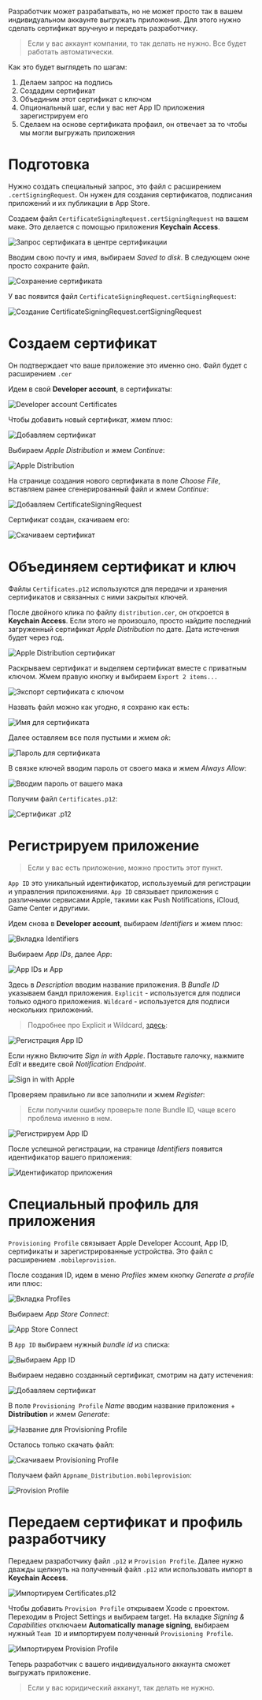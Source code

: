 Разработчик может разрабатывать, но не может просто так в вашем индивидуальном аккаунте выгружать приложения. Для этого нужно сделать сертификат вручную и передать разработчику.

> Если у вас аккаунт компании, то так делать не нужно. Все будет работать автоматически.

Как это будет выглядеть по шагам:
1. Делаем запрос на подпись
2. Создадим сертификат
3. Объединим этот сертификат с ключом
4. Опциональный шаг, если у вас нет App ID приложения зарегистрируем его
5. Сделаем на основе сертификата профаил, он отвечает за то чтобы мы могли выгружать приложения

# Подготовка

Нужно создать специальный запрос, это файл с расширением `.certSigningRequest`. Он нужен для создания сертификатов, подписания приложений и их публикации в App Store.

Создаем файл `CertificateSigningRequest.certSigningRequest` на вашем маке. Это делается с помощью приложения **Keychain Access**.

![Запрос сертификата в центре сертификации](https://cdn.sparrowcode.io/tutorials/cert-and-profile-for-personal-developer-account/keychain-request.png)

Вводим свою почту и имя, выбираем *Saved to disk*. В следующем окне просто сохраните файл.

![Сохранение сертификата](https://cdn.sparrowcode.io/tutorials/cert-and-profile-for-personal-developer-account/keychain-sert-info.png?v=2)

У вас появится файл `CertificateSigningRequest.certSigningRequest`:

![Создание CertificateSigningRequest.certSigningRequest](https://cdn.sparrowcode.io/tutorials/cert-and-profile-for-personal-developer-account/keychain-sert-created.png?v=2)

# Создаем сертификат

Он подтверждает что ваше приложение это именно оно. Файл будет с расширением `.cer`

Идем в свой **Developer account**, в сертификаты:

![Developer account Certificates](https://cdn.sparrowcode.io/tutorials/cert-and-profile-for-personal-developer-account/main-sert.png)

Чтобы добавить новый сертификат, жмем плюс:

![Добавляем сертификат](https://cdn.sparrowcode.io/tutorials/cert-and-profile-for-personal-developer-account/add-sert.png)

Выбираем *Apple Distribution* и жмем *Continue*:

![Apple Distribution](https://cdn.sparrowcode.io/tutorials/cert-and-profile-for-personal-developer-account/new-sert.png)

На странице создания нового сертификата в поле *Choose File*, вставляем ранее сгенерированный файл и жмем *Continue*:

![Добавляем CertificateSigningRequest](https://cdn.sparrowcode.io/tutorials/cert-and-profile-for-personal-developer-account/select-new-sert.png)

Сертификат создан, скачиваем его:

![Скачиваем сертификат](https://cdn.sparrowcode.io/tutorials/cert-and-profile-for-personal-developer-account/download-sert.png)

# Объединяем сертификат и ключ

Файлы `Certificates.p12` используются для передачи и хранения сертификатов и связанных с ними закрытых ключей.

После двойного клика по файлу `distribution.cer`, он откроется в **Keychain Access**. Если этого не произошло, просто найдите последний загруженный сертификат *Apple Distribution* по дате. Дата истечения будет через год.

![Apple Distribution сертификат](https://cdn.sparrowcode.io/tutorials/cert-and-profile-for-personal-developer-account/distribution-sert.png)

Раскрываем сертификат и выделяем сертификат вместе с приватным ключом. Жмем правую кнопку и выбираем `Export 2 items...`

![Экспорт сертификата с ключом](https://cdn.sparrowcode.io/tutorials/cert-and-profile-for-personal-developer-account/export-distribution-sert.png)

Назвать файл можно как угодно, я сохраню как есть:

![Имя для сертификата](https://cdn.sparrowcode.io/tutorials/cert-and-profile-for-personal-developer-account/create-sert-p12.png)

Далее оставляем все поля пустыми и жмем *ok*:

![Пароль для сертификата](https://cdn.sparrowcode.io/tutorials/cert-and-profile-for-personal-developer-account/sert-p12-non-pass.png)

В связке ключей вводим пароль от своего мака и жмем *Always Allow*:

![Вводим пароль от вашего мака](https://cdn.sparrowcode.io/tutorials/cert-and-profile-for-personal-developer-account/sert-p12-system-pass.png)

Получим файл `Certificates.p12`:

![Сертификат .p12](https://cdn.sparrowcode.io/tutorials/cert-and-profile-for-personal-developer-account/save-sert-p12.png)

# Регистрируем приложение

> Если у вас есть приложение, можно простить этот пункт.

`App ID` это уникальный идентификатор, используемый для регистрации и управления приложениями. `App ID` связывает приложения с различными сервисами Apple, такими как Push Notifications, iCloud, Game Center и другими.

Идем снова в **Developer account**, выбираем *Identifiers* и жмем плюс:

![Вкладка Identifiers](https://cdn.sparrowcode.io/tutorials/cert-and-profile-for-personal-developer-account/identifiers.png)

Выбираем *App IDs*, далее *App*:

![App IDs и App](https://cdn.sparrowcode.io/tutorials/cert-and-profile-for-personal-developer-account/register-identifier-app-id.png)

Здесь в *Description* вводим название приложения. В *Bundle ID* указываем бандл приложения. `Explicit` - используется для подписи только одного приложения. `Wildcard` - используется для подписи нескольких приложений.

> Подробнее про Explicit и Wildcard, [здесь](https://developer.apple.com/library/archive/qa/qa1713/_index.html):

![Регистрация App ID](https://cdn.sparrowcode.io/tutorials/cert-and-profile-for-personal-developer-account/register-app-id.png)

Если нужно Включите *Sign in with Apple*. Поставьте галочку, нажмите *Edit* и введите свой *Notification Endpoint*.

![Sign in with Apple](https://cdn.sparrowcode.io/tutorials/cert-and-profile-for-personal-developer-account/sign-in-with-apple.png)

Проверяем правильно ли все заполнили и жмем *Register*:

> Если получили ошибку проверьте поле Bundle ID, чаще всего проблема именно в нем.

![Регистрируем App ID](https://cdn.sparrowcode.io/tutorials/cert-and-profile-for-personal-developer-account/end-register-app-id.png)

После успешной регистрации, на странице *Identifiers* появится идентификатор вашего приложения:

![Идентификатор приложения](https://cdn.sparrowcode.io/tutorials/cert-and-profile-for-personal-developer-account/identifiers-list.png)

# Специальный профиль для приложения

`Provisioning Profile` связывает Apple Developer Account, App ID, сертификаты и зарегистрированные устройства. Это файл с расширением `.mobileprovision`.

После создания ID, идем в меню *Profiles* жмем кнопку *Generate a profile* или плюс:

![Вкладка Profiles](https://cdn.sparrowcode.io/tutorials/cert-and-profile-for-personal-developer-account/profiles.png)

Выбираем *App Store Connect*:

![App Store Connect](https://cdn.sparrowcode.io/tutorials/cert-and-profile-for-personal-developer-account/new-profile.png)

В `App ID` выбираем нужный *bundle id* из списка:

![Выбираем App ID](https://cdn.sparrowcode.io/tutorials/cert-and-profile-for-personal-developer-account/generate-profile-app-id.png)

Выбираем недавно созданный сертификат, смотрим на дату истечения:

![Добавляем сертификат](https://cdn.sparrowcode.io/tutorials/cert-and-profile-for-personal-developer-account/generate-profile-select-sert.png)

В поле `Provisioning Profile` *Name* вводим название приложения + **Distribution** и жмем *Generate*:

![Название для Provisioning Profile](https://cdn.sparrowcode.io/tutorials/cert-and-profile-for-personal-developer-account/generate-profile-name.png)

Осталось только скачать файл:

![Скачиваем Provisioning Profile](https://cdn.sparrowcode.io/tutorials/cert-and-profile-for-personal-developer-account/download-profile.png)

Получаем файл `Appname_Distribution.mobileprovision`:

![Provision Profile](https://cdn.sparrowcode.io/tutorials/cert-and-profile-for-personal-developer-account/created-profile.png)

# Передаем сертификат и профиль разработчику

Передаем разработчику файл `.p12` и `Provision Profile`. 
Далее нужно дважды щелкнуть на полученный файл `.p12` или использовать импорт в **Keychain Access**.

![Импортируем Certificates.p12](https://cdn.sparrowcode.io/tutorials/cert-and-profile-for-personal-developer-account/add-p12.png)

Чтобы добавить `Provision Profile` открываем Xcode с проектом. Переходим в Project Settings и выбираем target. На вкладке *Signing & Capabilities* отключаем **Automatically manage signing**, выбираем нужный `Team ID` и импортируем полученный `Provisioning Profile`.

![Импортируем Provision Profile](https://cdn.sparrowcode.io/tutorials/cert-and-profile-for-personal-developer-account/add-profile-xcode.png)

Теперь разработчик с вашего индивидуального аккаунта сможет выгружать приложение.

> Если у вас юридический акканут, так делать не нужно.
